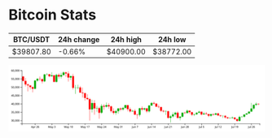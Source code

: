 # Bitcoin Stats

BTC/USDT|24h change|24h high|24h low|
|---|---|---|---|
|$39807.80|-0.66%|$40900.00|$38772.00|

<img src="./chart.svg">
